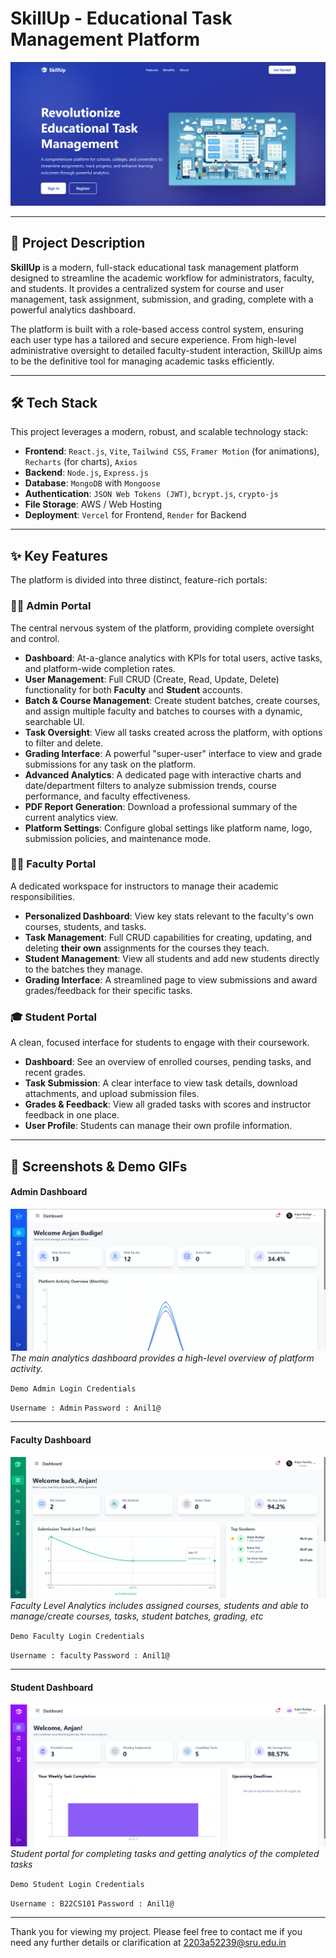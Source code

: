 # SkillUp - Educational Task Management Platform

<p align="center">
  <img src="https://raw.githubusercontent.com/anjan-budige/education-task-management/refs/heads/main/homepage.png" alt="SkillUp Platform Banner"/>
</p>

---

## 📖 Project Description

**SkillUp** is a modern, full-stack educational task management platform designed to streamline the academic workflow for administrators, faculty, and students. It provides a centralized system for course and user management, task assignment, submission, and grading, complete with a powerful analytics dashboard.

The platform is built with a role-based access control system, ensuring each user type has a tailored and secure experience. From high-level administrative oversight to detailed faculty-student interaction, SkillUp aims to be the definitive tool for managing academic tasks efficiently.

---

## 🛠️ Tech Stack

This project leverages a modern, robust, and scalable technology stack:

*   **Frontend**: `React.js`, `Vite`, `Tailwind CSS`, `Framer Motion` (for animations), `Recharts` (for charts), `Axios`
*   **Backend**: `Node.js`, `Express.js`
*   **Database**: `MongoDB` with `Mongoose`
*   **Authentication**: `JSON Web Tokens (JWT)`, `bcrypt.js`, `crypto-js`
*   **File Storage**: AWS / Web Hosting
*   **Deployment**:  `Vercel` for Frontend, `Render` for Backend

---

## ✨ Key Features

The platform is divided into three distinct, feature-rich portals:

### 👨‍💼 Admin Portal

The central nervous system of the platform, providing complete oversight and control.
*   **Dashboard**: At-a-glance analytics with KPIs for total users, active tasks, and platform-wide completion rates.
*   **User Management**: Full CRUD (Create, Read, Update, Delete) functionality for both **Faculty** and **Student** accounts.
*   **Batch & Course Management**: Create student batches, create courses, and assign multiple faculty and batches to courses with a dynamic, searchable UI.
*   **Task Oversight**: View all tasks created across the platform, with options to filter and delete.
*   **Grading Interface**: A powerful "super-user" interface to view and grade submissions for any task on the platform.
*   **Advanced Analytics**: A dedicated page with interactive charts and date/department filters to analyze submission trends, course performance, and faculty effectiveness.
*   **PDF Report Generation**: Download a professional summary of the current analytics view.
*   **Platform Settings**: Configure global settings like platform name, logo, submission policies, and maintenance mode.

### 👩‍🏫 Faculty Portal

A dedicated workspace for instructors to manage their academic responsibilities.
*   **Personalized Dashboard**: View key stats relevant to the faculty's own courses, students, and tasks.
*   **Task Management**: Full CRUD capabilities for creating, updating, and deleting **their own** assignments for the courses they teach.
*   **Student Management**: View all students and add new students directly to the batches they manage.
*   **Grading Interface**: A streamlined page to view submissions and award grades/feedback for their specific tasks.

### 🎓 Student Portal

A clean, focused interface for students to engage with their coursework.
*   **Dashboard**: See an overview of enrolled courses, pending tasks, and recent grades.
*   **Task Submission**: A clear interface to view task details, download attachments, and upload submission files.
*   **Grades & Feedback**: View all graded tasks with scores and instructor feedback in one place.
*   **User Profile**: Students can manage their own profile information.

---

## 📸 Screenshots & Demo GIFs

#### Admin Dashboard
![Admin Dashboard](https://raw.githubusercontent.com/anjan-budige/education-task-management/refs/heads/main/admindashboard.png)
*The main analytics dashboard provides a high-level overview of platform activity.*

`Demo Admin Login Credentials`

`Username : Admin`
`Password : Anil1@`

---
#### Faculty Dashboard
![Faculty Dashboard](https://raw.githubusercontent.com/anjan-budige/education-task-management/refs/heads/main/facultydashboard.png)
*Faculty Level Analytics includes assigned courses, students and able to manage/create courses, tasks, student batches, grading, etc*

`Demo Faculty Login Credentials`

`Username : faculty`
`Password : Anil1@`

---
#### Student Dashboard
![Student Dashboard](https://raw.githubusercontent.com/anjan-budige/education-task-management/refs/heads/main/studentdashboard.png)
*Student portal for completing tasks and getting analytics of the completed tasks*

`Demo Student Login Credentials`

`Username : B22CS101`
`Password : Anil1@`

---

Thank you for viewing my project. Please feel free to contact me if you need any further details or clarification at 2203a52239@sru.edu.in



